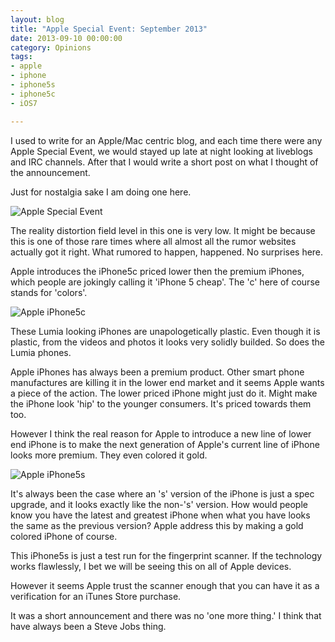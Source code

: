 ```yaml
---
layout: blog
title: "Apple Special Event: September 2013"
date: 2013-09-10 00:00:00
category: Opinions
tags:
- apple
- iphone
- iphone5s
- iphone5c
- iOS7

---
```


I used to write for an Apple/Mac centric blog, and each time there were any Apple Special Event, we would stayed up late at night looking at liveblogs and IRC channels. After that I would write a short post on what I thought of the announcement. 

Just for nostalgia sake I am doing one here.

![Apple Special Event](http://assets.jshamsul.com/apple-event-sept-2013.png)

The reality distortion field level in this one is very low. It might be because this is one of those rare times where all almost all the rumor websites actually got it right. What rumored to happen, happened. No surprises here.

Apple introduces the iPhone5c priced lower then the premium iPhones, which people are jokingly calling it 'iPhone 5 cheap'. The 'c' here of course stands for 'colors'.

![Apple iPhone5c](http://assets.jshamsul.com/Screen-Shot-2013-09-14-at-4.38.23-PM.png)

These Lumia looking iPhones are unapologetically plastic. Even though it is plastic, from the videos and photos it looks very solidly builded. So does the Lumia phones.

Apple iPhones has always been a premium product. Other smart phone manufactures are killing it in the lower end market and it seems Apple wants a piece of the action. The lower priced iPhone might just do it. Might make the iPhone look 'hip' to the younger consumers. It's priced towards them too. 

However I think the real reason for Apple to introduce a new line of lower end iPhone is to make the next generation of Apple's current line of iPhone looks more premium. They even colored it gold.

![Apple iPhone5s](http://assets.jshamsul.com/Screen-Shot-2013-09-14-at-4.39.16-PM.png)

It's always been the case where an 's' version of the iPhone is just a spec upgrade, and it looks exactly like the non-'s' version. How would people know you have the latest and greatest iPhone when what you have looks the same as the previous version? Apple address this by making a gold colored iPhone of course.

This iPhone5s is just a test run for the fingerprint scanner. If the technology works flawlessly, I bet we will be seeing this on all of Apple devices. 

However it seems Apple trust the scanner enough that you can have it as a verification for an iTunes Store purchase. 

It was a short announcement and there was no 'one more thing.' I think that have always been a Steve Jobs thing. 
 